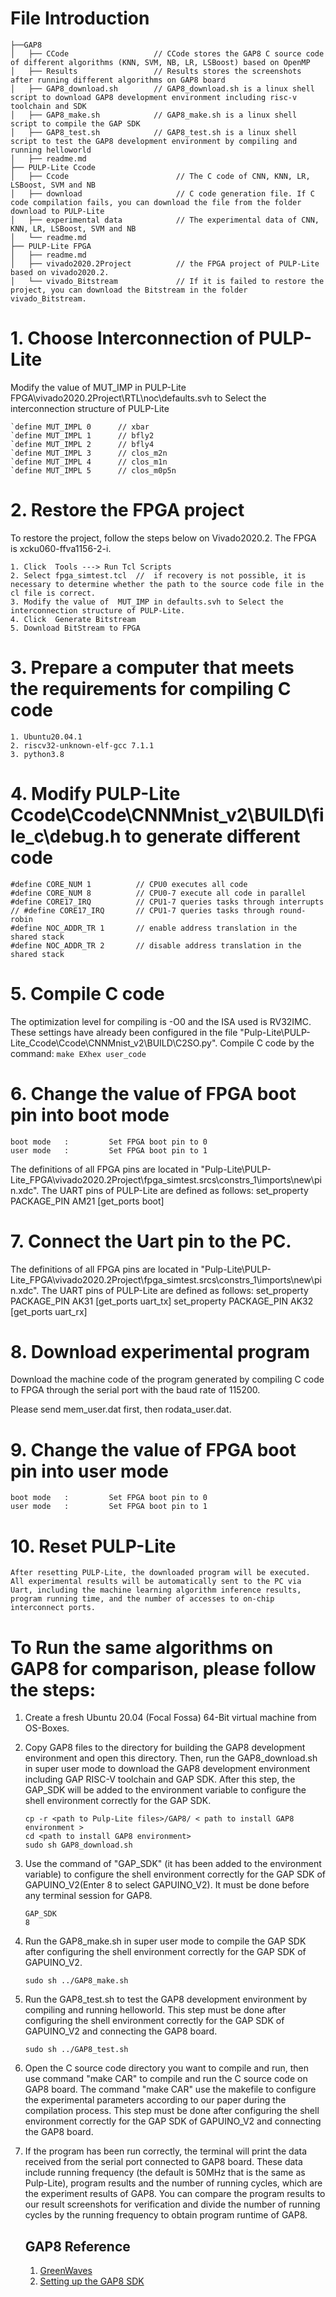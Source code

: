 # File Introduction
    ├──GAP8
    │   ├── CCode                   // CCode stores the GAP8 C source code of different algorithms (KNN, SVM, NB, LR, LSBoost) based on OpenMP
    │   ├── Results                 // Results stores the screenshots after running different algorithms on GAP8 board
    │   ├── GAP8_download.sh        // GAP8_download.sh is a linux shell script to download GAP8 development environment including risc-v toolchain and SDK
    │   ├── GAP8_make.sh            // GAP8_make.sh is a linux shell script to compile the GAP SDK
    │   ├── GAP8_test.sh            // GAP8_test.sh is a linux shell script to test the GAP8 development environment by compiling and running helloworld
    │   ├── readme.md
    ├── PULP-Lite Ccode
    │   ├── Ccode                        // The C code of CNN, KNN, LR, LSBoost, SVM and NB
    │   ├── download                     // C code generation file. If C code compilation fails, you can download the file from the folder download to PULP-Lite
    │   ├── experimental data            // The experimental data of CNN, KNN, LR, LSBoost, SVM and NB
    │   └── readme.md
    ├── PULP-Lite FPGA
    │   ├── readme.md 
    │   ├── vivado2020.2Project          // the FPGA project of PULP-Lite based on vivado2020.2.
    │   └── vivado_Bitstream             // If it is failed to restore the project, you can download the Bitstream in the folder vivado_Bitstream.


# 1. Choose Interconnection of PULP-Lite

Modify the value of  MUT_IMP in PULP-Lite FPGA\vivado2020.2Project\RTL\noc\defaults.svh to Select the interconnection structure of PULP-Lite 

    `define MUT_IMPL 0      // xbar
    `define MUT_IMPL 1      // bfly2
    `define MUT_IMPL 2      // bfly4
    `define MUT_IMPL 3      // clos_m2n
    `define MUT_IMPL 4      // clos_m1n
    `define MUT_IMPL 5      // clos_m0p5n

# 2. Restore the FPGA project
To restore the project, follow the steps below on Vivado2020.2.
The FPGA is xcku060-ffva1156-2-i.
   
    1. Click  Tools ---> Run Tcl Scripts
    2. Select fpga_simtest.tcl  //  if recovery is not possible, it is necessary to determine whether the path to the source code file in the cl file is correct.
    3. Modify the value of  MUT_IMP in defaults.svh to Select the interconnection structure of PULP-Lite. 
    4. Click  Generate Bitstream
    5. Download BitStream to FPGA

# 3. Prepare a computer that meets the requirements for compiling C code
    1. Ubuntu20.04.1
    2. riscv32-unknown-elf-gcc 7.1.1
    3. python3.8

# 4. Modify PULP-Lite Ccode\Ccode\CNNMnist_v2\BUILD\file_c\debug.h to generate different code

    #define CORE_NUM 1          // CPU0 executes all code
    #define CORE_NUM 8          // CPU0-7 execute all code in parallel
    #define CORE17_IRQ          // CPU1-7 queries tasks through interrupts
    // #define CORE17_IRQ       // CPU1-7 queries tasks through round-robin
    #define NOC_ADDR_TR 1       // enable address translation in the shared stack
    #define NOC_ADDR_TR 2       // disable address translation in the shared stack


# 5. Compile C code 
The optimization level for compiling is -O0 and the ISA used is RV32IMC. These settings have already been configured in the file "Pulp-Lite\PULP-Lite_Ccode\Ccode\CNNMnist_v2\BUILD\C2SO.py".
Compile C code by the command: 
    ```
    make EXhex user_code
    ```

# 6. Change the value of FPGA boot pin into boot mode
    boot mode   :         Set FPGA boot pin to 0
    user mode   :         Set FPGA boot pin to 1
The definitions of all FPGA pins are located in "Pulp-Lite\PULP-Lite_FPGA\vivado2020.2Project\fpga_simtest.srcs\constrs_1\imports\new\pin.xdc". The UART pins of PULP-Lite are defined as follows:
set_property PACKAGE_PIN AM21 [get_ports boot]
# 7. Connect the Uart pin to the PC. 
The definitions of all FPGA pins are located in "Pulp-Lite\PULP-Lite_FPGA\vivado2020.2Project\fpga_simtest.srcs\constrs_1\imports\new\pin.xdc". The UART pins of PULP-Lite are defined as follows:
    set_property PACKAGE_PIN AK31 [get_ports uart_tx]
    set_property PACKAGE_PIN AK32 [get_ports uart_rx]

# 8. Download experimental program 
Download the machine code of the program generated by compiling C code to FPGA through the serial port with the baud rate of 115200. 

Please send mem_user.dat first, then rodata_user.dat.

# 9. Change the value of FPGA boot pin into user mode
    boot mode   :         Set FPGA boot pin to 0
    user mode   :         Set FPGA boot pin to 1

# 10. Reset PULP-Lite
    After resetting PULP-Lite, the downloaded program will be executed. All experimental results will be automatically sent to the PC via Uart, including the machine learning algorithm inference results, program running time, and the number of accesses to on-chip interconnect ports.


# To Run the same algorithms on GAP8 for comparison, please follow the steps:

1. Create a fresh Ubuntu 20.04 (Focal Fossa) 64-Bit virtual machine from OS-Boxes.

2. Copy GAP8 files to the directory for building the GAP8 development environment and open this directory. Then, run the GAP8_download.sh in super user mode to download the GAP8 development environment including GAP RISC-V toolchain and GAP SDK. After this step, the GAP_SDK will be added to the environment variable to configure the shell environment correctly for the GAP SDK.
    ```
    cp -r <path to Pulp-Lite files>/GAP8/ < path to install GAP8 environment >
    cd <path to install GAP8 environment>
    sudo sh GAP8_download.sh 
    ```

3. Use the command of "GAP_SDK" (it has been added to the environment variable) to configure the shell environment correctly for the GAP SDK of GAPUINO_V2(Enter 8 to select GAPUINO_V2). It must be done before any terminal session for GAP8.
    ```
    GAP_SDK
    8
    ```

4. Run the GAP8_make.sh in super user mode to compile the GAP SDK after configuring the shell environment correctly for the GAP SDK of GAPUINO_V2.
    ```
    sudo sh ../GAP8_make.sh
    ```

5. Run the GAP8_test.sh to test the GAP8 development environment by compiling and running helloworld. This step must be done after configuring the shell environment correctly for the GAP SDK of GAPUINO_V2 and connecting the GAP8 board.
    ```
    sudo sh ../GAP8_test.sh
    ```

6. Open the C source code directory you want to compile and run, then use command "make CAR" to compile and run the C source code on GAP8 board. The command "make CAR" use the makefile to configure the experimental parameters according to our paper during the compilation process. This step must be done after configuring the shell environment correctly for the GAP SDK of GAPUINO_V2 and connecting the GAP8 board. 

7. If the program has been run correctly, the terminal will print the data received from the serial port connected to GAP8 board. These data include running frequency (the default is 50MHz that is the same as Pulp-Lite), program results and the number of running cycles, which are the experiment results of GAP8. You can compare the program results to our result screenshots for verification and divide the number of running cycles by the running frequency to obtain program runtime of GAP8.
    
    ## GAP8 Reference
    1. [GreenWaves](https://greenwaves-technologies.com/)
    2. [Setting up the GAP8 SDK](https://greenwaves-technologies.com/setting-up-sdk/)
